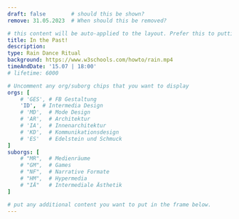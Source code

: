 ```yaml
---
draft: false        # should this be shown?
remove: 31.05.2023  # When should this be removed?

# this content will be auto-applied to the layout. Prefer this to putting info in the markdown!
title: In the Past!
description: 
type: Rain Dance Ritual
background: https://www.w3schools.com/howto/rain.mp4
timeAndDate: '15.07 | 18:00'
# lifetime: 6000

# Uncomment any org/suborg chips that you want to display
orgs: [ 
    # 'GES', # FB Gestaltung
    'ID',  # Intermedia Design
    # 'MD',  # Mode Design
    # 'AR',  # Architektur
    # 'IA',  # Innenarchitektur
    # 'KD',  # Kommunikationsdesign
    # 'ES'   # Edelstein und Schmuck
]
suborgs: [
    # "MR",  # Medienräume
    # "GM",  # Games
    # "NF",  # Narrative Formate
    # "HM",  # Hypermedia
    # "IÄ"   # Intermediale Ästhetik
]

# put any additional content you want to put in the frame below.
---
```


